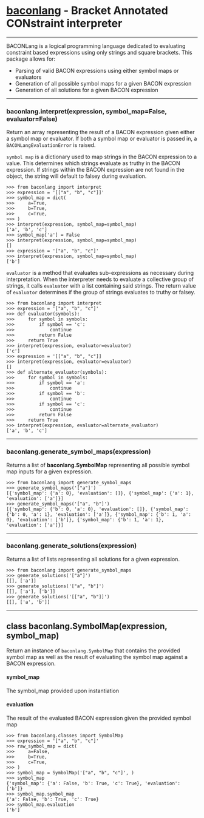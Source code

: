 # [baconlang](https://github.com/baconlang/python) - Bracket Annotated CONstraint interpreter

---

BACONLang is a logical programming language dedicated to evaluating constraint based expressions using only strings and square brackets. This package allows for:
- Parsing of valid BACON expressions using either symbol maps or evaluators
- Generation of all possible symbol maps for a given BACON expression
- Generation of all solutions for a given BACON expression

---

### baconlang.interpret(expression, symbol_map=False, evaluator=False)
Return an array representing the result of a BACON expression given either a symbol map or evaluator. If both a symbol map or evaluator is passed in, a `BACONLangEvaluationError` is raised.

`symbol map` is a dictionary used to map strings in the BACON expression to a value. This determines which strings evaluate as truthy in the BACON expression. If strings within the BACON expression are not found in the object, the string will default to falsey during evaluation.

```
>>> from baconlang import interpret
>>> expression = '[["a", "b", "c"]]'
>>> symbol_map = dict(
>>>     a=True,
>>>     b=True,
>>>     c=True,
>>> )
>>> interpret(expression, symbol_map=symbol_map)
['a', 'b', 'c']
>>> symbol_map['a'] = False
>>> interpret(expression, symbol_map=symbol_map)
[]
>>> expression = '["a", "b", "c"]'
>>> interpret(expression, symbol_map=symbol_map)
['b']
```

`evaluator` is a method that evaluates sub-expressions as necessary during interpretation. When the interpreter needs to evaluate a collective group of strings, it calls `evaluator` with a list containing said strings. The return value of `evaluator` determines if the group of strings evaluates to truthy or falsey.

```
>>> from baconlang import interpret
>>> expression = '["a", "b", "c"]'
>>> def evaluator(symbols):
>>>     for symbol in symbols:
>>>         if symbol == 'c':
>>>             continue
>>>         return False
>>>     return True
>>> interpret(expression, evaluator=evaluator)
['c']
>>> expression = '[["a", "b", "c"]]
>>> interpret(expression, evaluator=evaluator)
[]
>>> def alternate_evaluator(symbols):
>>>     for symbol in symbols:
>>>         if symbol == 'a':
>>>             continue
>>>         if symbol == 'b':
>>>             continue
>>>         if symbol == 'c':
>>>             continue
>>>         return False
>>>     return True
>>> interpret(expression, evaluator=alternate_evaluator)
['a', 'b', 'c']
```

---

### baconlang.generate_symbol_maps(expression)
Returns a list of __baconlang.SymbolMap__ representing all possible symbol map inputs for a given expression.

```
>>> from baconlang import generate_symbol_maps
>>> generate_symbol_maps('["a"]')
[{'symbol_map': {'a': 0}, 'evaluation': []}, {'symbol_map': {'a': 1}, 'evaluation': ['a']}]
>>> generate_symbol_maps('["a", "b"]')
[{'symbol_map': {'b': 0, 'a': 0}, 'evaluation': []}, {'symbol_map': {'b': 0, 'a': 1}, 'evaluation': ['a']}, {'symbol_map': {'b': 1, 'a': 0}, 'evaluation': ['b']}, {'symbol_map': {'b': 1, 'a': 1}, 'evaluation': ['a']}]
```

---

### baconlang.generate_solutions(expression)
Returns a list of lists representing all solutions for a given expression.

```
>>> from baconlang import generate_symbol_maps
>>> generate_solutions('["a"]')
[[], ['a']]
>>> generate_solutions('["a", "b"]')
[[], ['a'], ['b']]
>>> generate_solutions('[["a", "b"]]')
[[], ['a', 'b']]
```

---

## class baconlang.SymbolMap(expression, symbol_map)
Return an instance of `baconlang.SymbolMap` that contains the provided symbol map as well as the result of evaluating the symbol map against a BACON expression.

#### symbol_map
The symbol_map provided upon instantiation

#### evaluation
The result of the evaluated BACON expression given the provided symbol map

```
>>> from baconlang.classes import SymbolMap
>>> expression = '["a", "b", "c"]'
>>> raw_symbol_map = dict(
>>>     a=False,
>>>     b=True,
>>>     c=True,
>>> )
>>> symbol_map = SymbolMap('["a", "b", "c"]', )
>>> symbol_map
{'symbol_map': {'a': False, 'b': True, 'c': True}, 'evaluation': ['b']}
>>> symbol_map.symbol_map
{'a': False, 'b': True, 'c': True}
>>> symbol_map.evaluation
['b']
```

